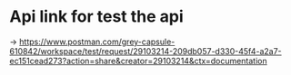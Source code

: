 # Api link for test the api
-> https://www.postman.com/grey-capsule-610842/workspace/test/request/29103214-209db057-d330-45f4-a2a7-ec151cead273?action=share&creator=29103214&ctx=documentation
